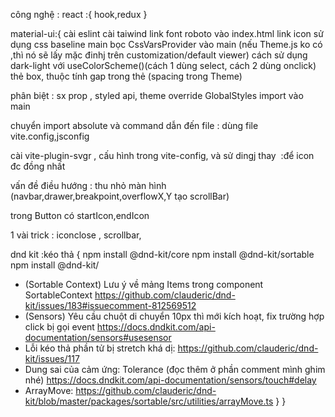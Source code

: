 công nghệ :
react :{
hook,redux
}

material-ui:{
cài eslint
cài taiwind
link font roboto vào index.html
link icon
sử dụng css baseline main
bọc CssVarsProvider vào main (nếu Theme.js ko có ,thì nó sẽ lấy mặc đinhj trên customization/default viewer)
cách sử dụng dark-light với useColorScheme()(cách 1 dùng select, cách 2 dùng onclick)
thẻ box, thuộc tính gap trong thẻ (spacing trong Theme)

phân biệt : sx prop , styled api, theme override
GlobalStyles import vào main

chuyển import absolute và command dẫn đến file : dùng file vite.config,jsconfig

cài vite-plugin-svgr , cấu hình trong vite-config, và sử dingj <SvgIcon/> thay <img/> :để icon đc đồng nhất

vấn đề điều hướng : thu nhỏ màn hình (navbar,drawer,breakpoint,overflowX,Y tạo scrollBar)

trong Button có startIcon,endIcon

1 vài trick : iconclose , scrollbar,

dnd kit :kéo thả {
npm install @dnd-kit/core
npm install @dnd-kit/sortable
npm install @dnd-kit/

- (Sortable Context) Lưu ý về mảng Items trong component SortableContext
  https://github.com/clauderic/dnd-kit/issues/183#issuecomment-812569512
- (Sensors) Yêu cầu chuột di chuyển 10px thì mới kích hoạt, fix trường hợp click bị gọi event
  https://docs.dndkit.com/api-documentation/sensors#usesensor
- Lỗi kéo thả phần tử bị stretch khá dị:
  https://github.com/clauderic/dnd-kit/issues/117
- Dung sai của cảm ứng: Tolerance (đọc thêm ở phần comment mình ghim nhé)
  https://docs.dndkit.com/api-documentation/sensors/touch#delay
- ArrayMove:
  https://github.com/clauderic/dnd-kit/blob/master/packages/sortable/src/utilities/arrayMove.ts
  }
  }
